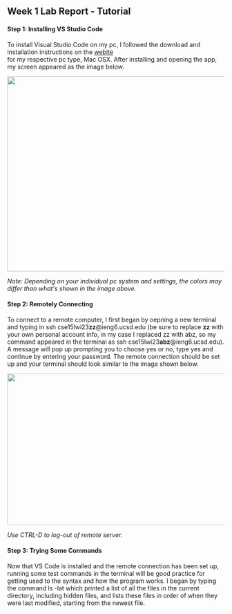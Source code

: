 ## Week 1 Lab Report - Tutorial
#### Step 1: Installing VS Studio Code

To install Visual Studio Code on my pc, I followed the download and installation instructions on the [webite](https://code.visualstudio.com/)<br> for my respective pc type, Mac OSX. After installing and opening the app, my screen appeared as the image below.

<img src="https://user-images.githubusercontent.com/122492769/212769126-217d0366-4c32-4f23-971b-5ad573bade15.png" width="600" height="450">

*Note: Depending on your individual pc system and settings, the colors may differ than what's shown in the image above.*

#### Step 2: Remotely Connecting

To connect to a remote computer, I first began by oepning a new terminal and typing in ssh cse15lwi23**zz**@ieng6.ucsd.edu (be sure to replace **zz** with your own personal account info, in my case I replaced zz with abz, so my command appeared in the terminal as ssh cse15lwi23**abz**@ieng6.ucsd.edu). A message will pop up prompting you to choose yes or no, type yes and continue by entering your password. The remote connection should be set up and your terminal should look similar to the image shown below.

<img src="https://user-images.githubusercontent.com/122492769/212771833-25ebbe7f-d232-4de5-99fd-21583e655515.png" width="700" height="350">

*Use CTRL-D to log-out of remote server.*

#### Step 3: Trying Some Commands

Now that VS Code is installed and the remote connection has been set up, running some test commands in the terminal will be good practice for getting used to the syntax and how the program works. I began by typing the command ls -lat which printed a list of all the files in the current directory, including hidden files, and lists these files in order of when they were last modified, starting from the newest file.
